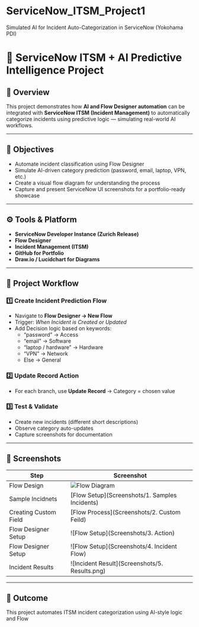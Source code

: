 # ServiceNow_ITSM_Project1
Simulated AI for Incident Auto-Categorization in ServiceNow (Yokohama PDI)
# 🚀 ServiceNow ITSM + AI Predictive Intelligence Project

## 📘 Overview
This project demonstrates how **AI and Flow Designer automation** can be integrated with **ServiceNow ITSM (Incident Management)** to automatically categorize incidents using predictive logic — simulating real-world AI workflows.

---

## 🧠 Objectives
- Automate incident classification using Flow Designer
- Simulate AI-driven category prediction (password, email, laptop, VPN, etc.)
- Create a visual flow diagram for understanding the process
- Capture and present ServiceNow UI screenshots for a portfolio-ready showcase

---

## ⚙️ Tools & Platform
- **ServiceNow Developer Instance (Zurich Release)**
- **Flow Designer**
- **Incident Management (ITSM)**
- **GitHub for Portfolio**
- **Draw.io / Lucidchart for Diagrams**

---

## 🧩 Project Workflow
### 1️⃣ Create Incident Prediction Flow
- Navigate to **Flow Designer → New Flow**
- Trigger: *When Incident is Created or Updated*
- Add Decision logic based on keywords:
  - “password” → Access  
  - “email” → Software  
  - “laptop / hardware” → Hardware  
  - “VPN” → Network  
  - Else → General  

### 2️⃣ Update Record Action
- For each branch, use **Update Record** → Category = chosen value

### 3️⃣ Test & Validate
- Create new incidents (different short descriptions)
- Observe category auto-updates
- Capture screenshots for documentation

---

## 📸 Screenshots
| Step | Screenshot |
|------|-------------|
| Flow Design | ![Flow Diagram](Diagrams/FlowDiagram.png) |
|Sample Incidnets| [Flow Setup](Screenshots/1. Samples Incidents)
|Creating Custom Field|[Flow Process](Screenshots/2. Custom Feild)
| Flow Designer Setup | ![Flow Setup](Screenshots/3. Action) |
| Flow Designer Setup | ![Flow Setup](Screenshots/4. Incident Flow) |
| Incident Results| ![Incident Result](Screenshots/5. Results.png) |

---

## 🎯 Outcome
This project automates ITSM incident categorization using AI-style logic and Flow
